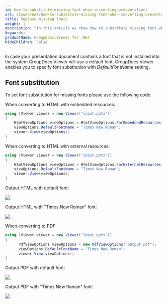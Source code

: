 ```yaml
---
id: how-to-substitute-missing-font-when-converting-presentations
url: viewer/net/how-to-substitute-missing-font-when-converting-presentations
title: Replace missing fonts
weight: 1
description: "In this article we show how to substitute missing font when converting presentations to HTML and PDF with GroupDocs.Viewer within your .NET applications."
keywords: 
productName: GroupDocs.Viewer for .NET
hideChildren: False
---
```

In case your presentation document contains a font that is not installed into the system GroupDocs.Viewer will use a default font. GroupDocs.Viewer enables you to specify font substitution with *DefaultFontName* setting.

## Font substitution

To set font substitution for missing fonts please use the following code:

When converting to HTML with embedded resources:

```csharp
using (Viewer viewer = new Viewer("input.pptx"))
{
    HtmlViewOptions viewOptions = HtmlViewOptions.ForEmbeddedResources("output/html_embedded/p_{0}.html");
    viewOptions.DefaultFontName = "Times New Roman";
    viewer.View(viewOptions);
}
```

When converting to HTML with external resources:

```csharp
using (Viewer viewer = new Viewer("input.pptx"))
{
    HtmlViewOptions viewOptions = HtmlViewOptions.ForExternalResources("output/html_external");
    viewOptions.DefaultFontName = "Times New Roman";
    viewer.View(viewOptions);
}
```

Output HTML with default font:

![](viewer/net/images/how-to-substitute-missing-font-when-converting-presentations.png)

Output HTML with "Times New Roman" font:

![](viewer/net/images/how-to-substitute-missing-font-when-converting-presentations_1.png)

When converting to PDF:

```csharp
using (Viewer viewer = new Viewer("input.pptx"))
{
      PdfViewOptions viewOptions = new PdfViewOptions("output.pdf");
      viewOptions.DefaultFontName = "Times New Roman";
      viewer.View(viewOptions);
}
```

Output PDF with default font:

![](viewer/net/images/how-to-substitute-missing-font-when-converting-presentations_2.png)

Output PDF with "Times New Roman" font:

![](viewer/net/images/how-to-substitute-missing-font-when-converting-presentations_3.png)
